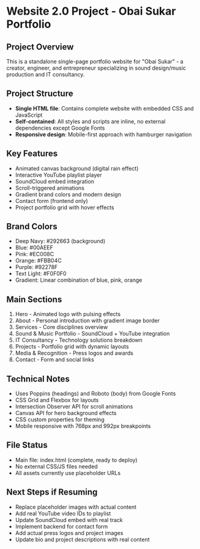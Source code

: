 # Website 2.0 Project - Obai Sukar Portfolio

## Project Overview
This is a standalone single-page portfolio website for "Obai Sukar" - a creator, engineer, and entrepreneur specializing in sound design/music production and IT consultancy.

## Project Structure
- **Single HTML file**: Contains complete website with embedded CSS and JavaScript
- **Self-contained**: All styles and scripts are inline, no external dependencies except Google Fonts
- **Responsive design**: Mobile-first approach with hamburger navigation

## Key Features
- Animated canvas background (digital rain effect)
- Interactive YouTube playlist player
- SoundCloud embed integration
- Scroll-triggered animations
- Gradient brand colors and modern design
- Contact form (frontend only)
- Project portfolio grid with hover effects

## Brand Colors
- Deep Navy: #292663 (background)
- Blue: #00AEEF
- Pink: #EC008C  
- Orange: #FBB04C
- Purple: #92278F
- Text Light: #F0F0F0
- Gradient: Linear combination of blue, pink, orange

## Main Sections
1. Hero - Animated logo with pulsing effects
2. About - Personal introduction with gradient image border
3. Services - Core disciplines overview
4. Sound & Music Portfolio - SoundCloud + YouTube integration
5. IT Consultancy - Technology solutions breakdown
6. Projects - Portfolio grid with dynamic layouts
7. Media & Recognition - Press logos and awards
8. Contact - Form and social links

## Technical Notes
- Uses Poppins (headings) and Roboto (body) from Google Fonts
- CSS Grid and Flexbox for layouts
- Intersection Observer API for scroll animations
- Canvas API for hero background effects
- CSS custom properties for theming
- Mobile responsive with 768px and 992px breakpoints

## File Status
- Main file: index.html (complete, ready to deploy)
- No external CSS/JS files needed
- All assets currently use placeholder URLs

## Next Steps if Resuming
- Replace placeholder images with actual content
- Add real YouTube video IDs to playlist
- Update SoundCloud embed with real track
- Implement backend for contact form
- Add actual press logos and project images
- Update bio and project descriptions with real content